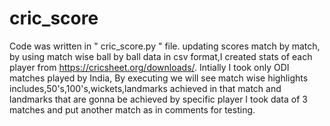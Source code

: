 # cric_score
Code was written in " cric_score.py " file.
updating scores match by match,
by using match wise ball by ball data in csv format,I created stats of each player from https://cricsheet.org/downloads/.
Intially I took only ODI matches played by India,
By executing we will see match wise highlights includes,50's,100's,wickets,landmarks achieved in that match and landmarks that are gonna be achieved by specific player
I took data of 3 matches and put another match as in comments for testing.
